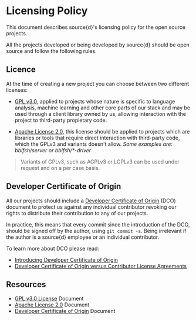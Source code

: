 # Licensing Policy

This document describes source{d}'s licensing policy for the open source
projects.

All the projects developed or being developed by source{d} should be open source and follow the
following rules.

## Licence

At the time of creating a new project you can choose between two different
licenses:

- [GPL v3.0](https://www.gnu.org/licenses/gpl.html), applied to projects whose nature is specific to language analysis, machine learning and other core parts of our stack and may be used through a client library owned by us, allowing interaction with the project to third-party propietary code.


- [Apache License 2.0](https://www.apache.org/licenses/LICENSE-2.0), this license should be applied to projects which are libraries or tools that require direct interaction with third-party code, which the GPLv3 and variants doesn't allow. _Some examples are: bblfsh/server or bblfsh/*-driver_

> Variants of GPLv3, such as AGPLv3 or LGPLv3 can be used under request and on a per case basis.

## Developer Certificate of Origin

All our projects should include a [Developer Certificate of Origin](https://developercertificate.org/) (DCO) document to protect us against any individual contributor revoking our rights to distribute their contribution to any of our projects.

In practice, this means that every commit since the introduction of the DCO, should be signed off by the author, using `git commit -s`. Being irrelevant if the author is a source{d} employee or an individual contributor.

To learn more about DCO please read:

- [Introducing Developer Certificate of Origin](https://blog.chef.io/2016/09/19/introducing-developer-certificate-of-origin/)
- [Developer Certificate of Origin versus Contributor License Agreements](https://julien.ponge.org/blog/developer-certificate-of-origin-versus-contributor-license-agreements/)


## Resources

- [GPL v3.0 License](documents/gpl/LICENSE) Document
- [Apache License 2.0](documents/apache/LICENSE) Document
- [Developer Certificate of Origin](documents/gpl/DCO) Document
